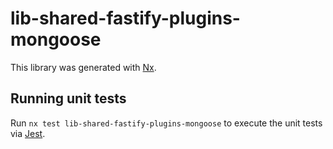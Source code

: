 # lib-shared-fastify-plugins-mongoose

This library was generated with [Nx](https://nx.dev).

## Running unit tests

Run `nx test lib-shared-fastify-plugins-mongoose` to execute the unit tests via [Jest](https://jestjs.io).
